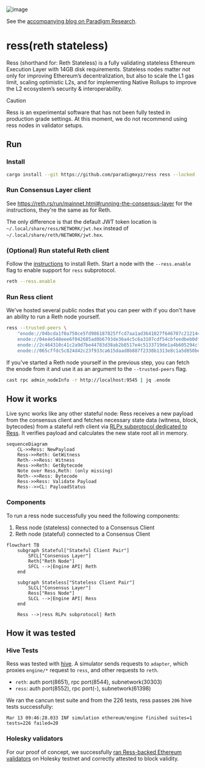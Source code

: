 ![image](https://github.com/user-attachments/assets/ac01e368-4872-4983-afc0-a7fd218dd342)

See the [accompanying blog on Paradigm Research](https://www.paradigm.xyz/2025/03/stateless-reth-nodes).

# ress(reth stateless)

Ress (shorthand for: Reth Stateless) is a fully validating stateless Ethereum Execution Layer with 14GB disk requirements.
Stateless nodes matter not only for improving Ethereum’s decentralization, but also to scale the L1 gas limit,
scaling optimistic L2s, and for implementing Native Rollups to improve the L2 ecosystem’s security & interoperability.

> [!CAUTION]
> Ress is an experimental software that has not been fully tested in production grade settings.
> At this moment, we do not recommend using ress nodes in validator setups.

## Run

### Install

```bash
cargo install --git https://github.com/paradigmxyz/ress ress --locked
```

### Run Consensus Layer client

See https://reth.rs/run/mainnet.html#running-the-consensus-layer for the instructions, they're the same as for Reth.

The only difference is that the default JWT token location is `~/.local/share/ress/NETWORK/jwt.hex`
instead of `~/.local/share/reth/NETWORK/jwt.hex`.

### (Optional) Run stateful Reth client

Follow the [instructions](https://reth.rs/run/run-a-node.html) to install Reth.
Start a node with the `--ress.enable` flag to enable support for `ress` subprotocol.

```bash
reth --ress.enable
```

### Run Ress client

We've hosted several public nodes that you can peer with if you don't have an ability to run a Reth node yourself.

```bash
ress --trusted-peers \
    "enode://04bcda1f0a750ce5fd986187825ffcd7aa1ad3641027f646707c2121443e85ae309e047f228c0067aac382f0c0cab21e91a2852e10b4f7724187b0185bb78b2b@100.126.2.26:30303,\
    enode://04e4e548eee6f042685ad0b6793de36a4c5c6a3107cdf54cbfeedbeb0df4138d4c65b534fb700072341098644eb5a6b125e63c36464d8f57c19b6e26ca36ae7c@100.75.245.88:30303,\
    enode://2c464310c41c2a9d7be44783d38ab2b8517e4c5133719de1a4b605294cfd201f33b2c5b4158054b171a3ba26837f85a97f6a8553622ea1033d70c98fc1b70fa0@69.67.151.138:30303,\
    enode://065cffdc5c824d42c23f933ca615daad8b887f2330b1313e8c1a5d850be93d3b6e95698d4f774bbf7b2639ac6d6d870645156eeb805bd3448107806cc0a6e5f9@69.67.151.138:30303"
```

If you've started a Reth node yourself in the previous step, you can fetch the enode from it
and use it as an argument to the `--trusted-peers` flag.
```bash
cast rpc admin_nodeInfo -r http://localhost:9545 | jq .enode
```

## How it works

Live sync works like any other stateful node: Ress receives a new payload from the consensus client
and fetches necessary state data (witness, block, bytecodes) from a stateful reth client
via [RLPx subprotocol dedicated to Ress](https://github.com/paradigmxyz/reth/tree/main/crates/ress/protocol).
It verifies payload and calculates the new state root all in memory.

```mermaid
sequenceDiagram
    CL->>Ress: NewPayload
    Ress->>Reth: GetWitness
    Reth-->>Ress: Witness
    Ress->>Reth: GetBytecode
    Note over Ress,Reth: (only missing)
    Reth-->>Ress: Bytecode
    Ress->>Ress: Validate Payload
    Ress-->>CL: PayloadStatus
```

### Components

To run a ress node successfully you need the following components:
1. Ress node (stateless) connected to a Consensus Client
2. Reth node (stateful) connected to a Consensus Client

```mermaid
flowchart TB
    subgraph Stateful["Stateful Client Pair"]
        SFCL["Consensus Layer"]
        Reth["Reth Node"]
        SFCL -->|Engine API| Reth
    end
    
    subgraph Stateless["Stateless Client Pair"]
        SLCL["Consensus Layer"]
        Ress["Ress Node"]
        SLCL -->|Engine API| Ress
    end

    Ress -->|ress RLPx subprotocol| Reth
```

## How it was tested

### Hive Tests 

Ress was tested with [hive](https://github.com/ethereum/hive).
A simulator sends requests to `adapter`, which proxies `engine/*` request to `ress`, and other requests to `reth`. 

- `reth`: auth port(8651), rpc port(8544), subnetwork(30303)
- `ress`: auth port(8552), rpc port(-), subnetwork(61398)

We ran the cancun test suite and from the 226 tests, ress passes `206` hive tests successfully:
```
Mar 13 09:46:28.033 INF simulation ethereum/engine finished suites=1 tests=226 failed=20
```

### Holesky validators
For our proof of concept, we successfully [ran Ress-backed Ethereum validators](https://light-holesky.beaconcha.in/validator/1919380?v=attestations) on Holesky testnet and correctly attested to block validity.
